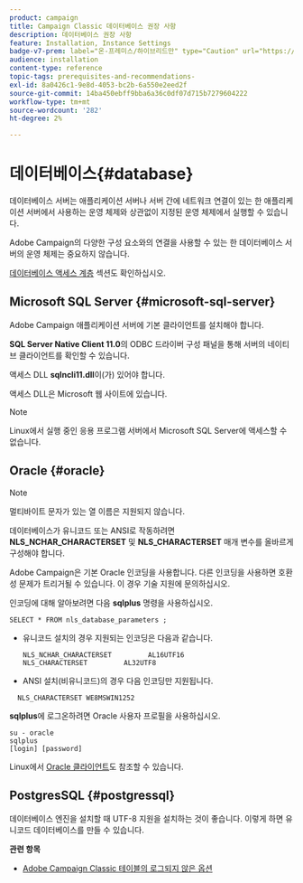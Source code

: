```yaml
---
product: campaign
title: Campaign Classic 데이터베이스 권장 사항
description: 데이터베이스 권장 사항
feature: Installation, Instance Settings
badge-v7-prem: label="온-프레미스/하이브리드만" type="Caution" url="https://experienceleague.adobe.com/docs/campaign-classic/using/installing-campaign-classic/architecture-and-hosting-models/hosting-models-lp/hosting-models.html?lang=ko" tooltip="온-프레미스 및 하이브리드 배포에만 적용"
audience: installation
content-type: reference
topic-tags: prerequisites-and-recommendations-
exl-id: 8a0426c1-9e8d-4053-bc2b-6a550e2eed2f
source-git-commit: 14ba450ebff9bba6a36c0df07d715b7279604222
workflow-type: tm+mt
source-wordcount: '282'
ht-degree: 2%

---
```


# 데이터베이스{#database}



데이터베이스 서버는 애플리케이션 서버나 서버 간에 네트워크 연결이 있는 한 애플리케이션 서버에서 사용하는 운영 체제와 상관없이 지정된 운영 체제에서 실행할 수 있습니다.

Adobe Campaign의 다양한 구성 요소와의 연결을 사용할 수 있는 한 데이터베이스 서버의 운영 체제는 중요하지 않습니다.

[데이터베이스 액세스 계층](../../installation/using/prerequisites-of-campaign-installation-in-linux.md#database-access-layers) 섹션도 확인하십시오.

## Microsoft SQL Server {#microsoft-sql-server}

Adobe Campaign 애플리케이션 서버에 기본 클라이언트를 설치해야 합니다.

**SQL Server Native Client 11.0**&#x200B;의 ODBC 드라이버 구성 패널을 통해 서버의 네이티브 클라이언트를 확인할 수 있습니다.

액세스 DLL **sqlncli11.dll**&#x200B;이(가) 있어야 합니다.

액세스 DLL은 Microsoft 웹 사이트에 있습니다.

>[!NOTE]
>
>Linux에서 실행 중인 응용 프로그램 서버에서 Microsoft SQL Server에 액세스할 수 없습니다.

## Oracle {#oracle}

>[!NOTE]
>
>멀티바이트 문자가 있는 열 이름은 지원되지 않습니다.

데이터베이스가 유니코드 또는 ANSI로 작동하려면 **NLS_NCHAR_CHARACTERSET** 및 **NLS_CHARACTERSET** 매개 변수를 올바르게 구성해야 합니다.

Adobe Campaign은 기본 Oracle 인코딩을 사용합니다. 다른 인코딩을 사용하면 호환성 문제가 트리거될 수 있습니다. 이 경우 기술 지원에 문의하십시오.

인코딩에 대해 알아보려면 다음 **sqlplus** 명령을 사용하십시오.

```
SELECT * FROM nls_database_parameters ;
```

* 유니코드 설치의 경우 지원되는 인코딩은 다음과 같습니다.

  ```
  NLS_NCHAR_CHARACTERSET         AL16UTF16
  NLS_CHARACTERSET         AL32UTF8
  ```

* ANSI 설치(비유니코드)의 경우 다음 인코딩만 지원됩니다.

```
  NLS_CHARACTERSET WE8MSWIN1252
```

**sqlplus**&#x200B;에 로그온하려면 Oracle 사용자 프로필을 사용하십시오.

```
su - oracle 
sqlplus 
[login] [password]
```

Linux에서 [Oracle 클라이언트](../../installation/using/installing-packages-with-linux.md#oracle-client-in-linux)도 참조할 수 있습니다.

## PostgresSQL {#postgressql}

데이터베이스 엔진을 설치할 때 UTF-8 지원을 설치하는 것이 좋습니다. 이렇게 하면 유니코드 데이터베이스를 만들 수 있습니다.

**관련 항목**

* [Adobe Campaign Classic 테이블의 로그되지 않은 옵션](https://helpx.adobe.com/campaign/kb/unlogged-tables-classic.html)
